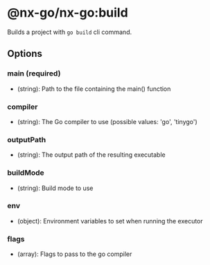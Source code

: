 # @nx-go/nx-go:build

Builds a project with `go build` cli command.

## Options

### main (required)

- (string): Path to the file containing the main() function

### compiler

- (string): The Go compiler to use (possible values: 'go', 'tinygo')

### outputPath

- (string): The output path of the resulting executable

### buildMode

- (string): Build mode to use

### env

- (object): Environment variables to set when running the executor

### flags

- (array): Flags to pass to the go compiler
